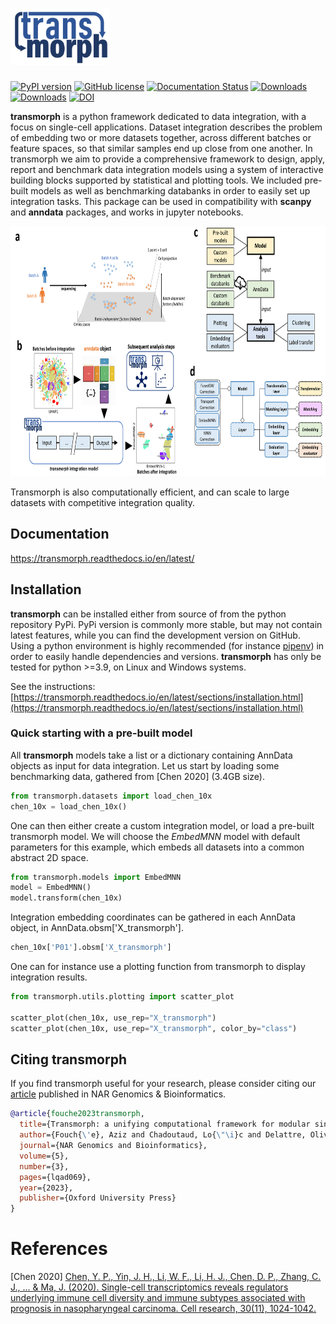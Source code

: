 # [<img alt="Transmorph logo" src="img/logo_v2.png" height="90">](https://transmorph.readthedocs.io/en/latest/index.html)

[![PyPI version](https://badge.fury.io/py/transmorph.svg)](https://badge.fury.io/py/transmorph)
[![GitHub license](https://img.shields.io/github/license/Risitop/transmorph.svg)](https://github.com/Risitop/transmorph/blob/main/LICENSE)
[![Documentation Status](https://readthedocs.org/projects/transmorph/badge/?version=latest)](https://transmorph.readthedocs.io/en/latest/?badge=latest)
[![Downloads](https://pepy.tech/badge/transmorph)](https://pepy.tech/project/transmorph)
[![Downloads](https://pepy.tech/badge/transmorph/month)](https://pepy.tech/project/transmorph)
[![DOI](https://zenodo.org/badge/333111705.svg)](https://zenodo.org/badge/latestdoi/333111705)


**transmorph** is a python framework dedicated to data integration, with a focus on single-cell applications. Dataset integration describes the problem of embedding two or more datasets together, across different batches or feature spaces, so that similar samples end up close from one another. In transmorph we aim to provide a comprehensive framework to design, apply, report and benchmark data integration models using a system of interactive building blocks supported by statistical and plotting tools. We included pre-built models as well as benchmarking databanks in order to easily set up integration tasks. This package can be used in compatibility with **scanpy** and **anndata** packages, and works in jupyter notebooks.

<img alt="Transmorph workflow" src="img/fig_presentation_github.png" height="400">

Transmorph is also computationally efficient, and can scale to large datasets with competitive integration quality. 

## Documentation

https://transmorph.readthedocs.io/en/latest/

## Installation

**transmorph** can be installed either from source of from the python repository PyPi. PyPi version is commonly more stable, but may not contain latest features, while you can find the development version on GitHub. Using a python environment is highly recommended (for instance  [pipenv](https://pypi.org/project/pipenv/)) in order to easily handle dependencies and versions. **transmorph** has only be tested for python >=3.9, on Linux and Windows systems.

See the instructions: [https://transmorph.readthedocs.io/en/latest/sections/installation.html](https://transmorph.readthedocs.io/en/latest/sections/installation.html)

### Quick starting with a pre-built model

All **transmorph** models take a list or a dictionary containing AnnData objects as input
for data integration. Let us start by loading some benchmarking data, gathered from [Chen 2020] (3.4GB size).

```python
from transmorph.datasets import load_chen_10x
chen_10x = load_chen_10x()
```

One can then either create a custom integration model, or load 
a pre-built transmorph model. We will choose the *EmbedMNN* model with
default parameters for this example, which embeds all datasets into 
a common abstract 2D space. 

```python
from transmorph.models import EmbedMNN
model = EmbedMNN()
model.transform(chen_10x)
```

Integration embedding coordinates can be gathered in each AnnData object,
in AnnData.obsm['X_transmorph'].

```python
chen_10x['P01'].obsm['X_transmorph']
```

One can for instance use a plotting function from transmorph to display integration results.

```python
from transmorph.utils.plotting import scatter_plot

scatter_plot(chen_10x, use_rep="X_transmorph")
scatter_plot(chen_10x, use_rep="X_transmorph", color_by="class")
```

## Citing transmorph

If you find transmorph useful for your research, please consider citing our [article](https://academic.oup.com/nargab/article/5/3/lqad069/7223068?login=false) published in NAR Genomics & Bioinformatics.

```bibtex
@article{fouche2023transmorph,
  title={Transmorph: a unifying computational framework for modular single-cell RNA-seq data integration},
  author={Fouch{\'e}, Aziz and Chadoutaud, Lo{\"\i}c and Delattre, Olivier and Zinovyev, Andrei},
  journal={NAR Genomics and Bioinformatics},
  volume={5},
  number={3},
  pages={lqad069},
  year={2023},
  publisher={Oxford University Press}
}
```

# References

[Chen 2020] [Chen, Y. P., Yin, J. H., Li, W. F., Li, H. J., Chen, D. P., Zhang, C. J., ... & Ma, J. (2020). Single-cell transcriptomics reveals regulators underlying immune cell diversity and immune subtypes associated with prognosis in nasopharyngeal carcinoma. Cell research, 30(11), 1024-1042.](https://www.nature.com/articles/s41422-020-0374-x)
